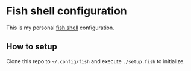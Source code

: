 # Fish shell configuration

This is my personal [fish shell](https://fishshell.com/) configuration.

## How to setup

Clone this repo to `~/.config/fish` and execute `./setup.fish` to initialize.
